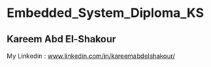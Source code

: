 # Embedded_System_Diploma_KS

## Kareem Abd El-Shakour

My Linkedin : www.linkedin.com/in/kareemabdelshakour/
